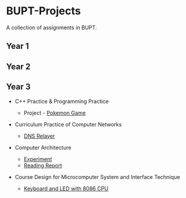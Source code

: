 # BUPT-Projects
A collection of assignments in BUPT.

## Year 1

## Year 2


## Year 3

- C++ Practice & Programming Practice
  - Project - [Pokemon Game](https://github.com/WalkerJG/PokemonGame)
  
- Curriculum Practice of Computer Networks
  - [DNS Relayer](/Curriculum-Practice-of-Computer-Networks/)

- Computer Architecture
  - [Experiment](/Computer%20Architecture/report)
  - [Reading Report](/Computer%20Architecture/Experiment)
  
- Course Design for Microcomputer System and Interface Technique
  - [Keyboard and LED with 8086 CPU](/Course%20Design%20for%20Microcomputer%20System%20and%20Interface%20Technique)
